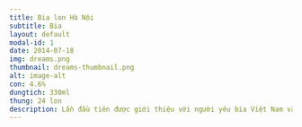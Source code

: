```yaml
---
title: Bia lon Hà Nội
subtitle: Bia
layout: default
modal-id: 1
date: 2014-07-18
img: dreams.png
thumbnail: dreams-thumbnail.png
alt: image-alt
con: 4.6%
dungtich: 330ml
thung: 24 lon
description: Lần đầu tiên được giới thiệu với người yêu bia Việt Nam vào năm 1992, cho đến nay, sản phẩm bia lon Hà Nội 330 ml với nồng độ cồn 4,6% vẫn luôn là sản phẩm được nhiều người tiêu dùng tin chọn. Chất lượng cũng như hình thức tiện lợi của bia lon Hà Nội là lý do khiến sản phẩm này luôn được nhắm tới làm quà tặng vào những dịp lễ Tết hay những dịp kỷ niệm quan trọng. Bia lon Hà Nội là chất xúc tác quan trọng khiến cho câu chuyện những dịp tụ tập thêm vui vẻ và hào hứng. Sản phẩm bia lon Hà Nội 330ml hiện đang được xuất khẩu đi nhiều nước trên thế giới, và nhận được nhiều đánh giá cao của các khách hàng quốc tế.
---
```

